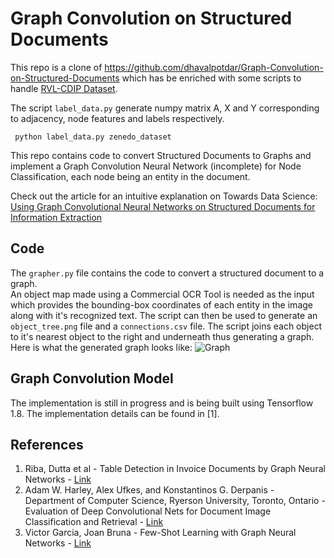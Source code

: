 # Graph Convolution on Structured Documents

This repo is a clone of https://github.com/dhavalpotdar/Graph-Convolution-on-Structured-Documents
which has be enriched with some scripts to handle [RVL-CDIP Dataset](https://zenodo.org/record/3257319).

The script `label_data.py` generate numpy matrix A, X and Y corresponding to adjacency, node features and labels respectively. 

` python label_data.py zenedo_dataset`


This repo contains code to convert Structured Documents to Graphs and implement a Graph Convolution Neural Network (incomplete) for Node Classification, each node being an entity in the document.

Check out the article for an intuitive explanation on Towards Data Science: [Using Graph Convolutional Neural Networks on Structured Documents for Information Extraction](https://towardsdatascience.com/using-graph-convolutional-neural-networks-on-structured-documents-for-information-extraction-c1088dcd2b8f) 

## Code
The `grapher.py` file contains the code to convert a structured document to a graph. <br>
An object map made using a Commercial OCR Tool is needed as the input which provides the bounding-box coordinates of each entity in the image along with it's recognized text. The script can then be used to generate an `object_tree.png` file and a 
`connections.csv` file. The script joins each object to it's nearest object to the right and underneath thus generating a graph. <br> Here is what the generated graph looks like:
![Graph](/outputs/object_tree.jpg)
## Graph Convolution Model
The implementation is still in progress and is being built using Tensorflow 1.8. The implementation details can be found in [1].
## References
1. Riba, Dutta et al - Table Detection in Invoice Documents by Graph Neural Networks - [Link](https://priba.github.io/assets/publi/conf/2019_ICDAR_PRiba.pdf)
2. Adam W. Harley, Alex Ufkes, and Konstantinos G. Derpanis - Department of Computer Science, Ryerson University, Toronto, Ontario - Evaluation of Deep Convolutional Nets for Document Image Classification and Retrieval - [Link](https://arxiv.org/abs/1502.07058)
3. Victor Garcia, Joan Bruna - Few-Shot Learning with Graph Neural Networks - [Link](https://arxiv.org/abs/1711.04043) 
